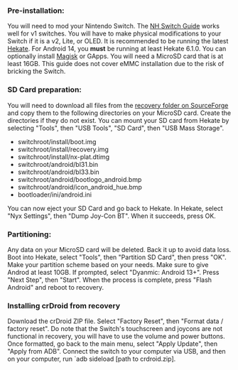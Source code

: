 ### Pre-installation:
You will need to mod your Nintendo Switch. The [NH Switch Guide](https://nh-server.github.io/switch-guide/) works well for v1 switches. You will have to make physical modifications to your Switch if it is a v2, Lite, or OLED.
It is recommended to be running the latest [Hekate](https://github.com/CTCaer/hekate/releases/latest). For Android 14, you **must** be running at least Hekate 6.1.0.
You can optionally install [Magisk](https://github.com/topjohnwu/Magisk/releases/latest) or GApps.
You will need a MicroSD card that is at least 16GB. This guide does not cover eMMC installation due to the risk of bricking the Switch.

### SD Card preparation:
You will need to download all files from the [recovery folder on SourceForge](https://sourceforge.net/projects/crdroid/files/nx_tab/10.x/recovery/) and copy them to the following directories on your MicroSD card. Create the directories if they do not exist. You can mount your SD card from Hekate by selecting "Tools", then "USB Tools", "SD Card", then "USB Mass Storage".
- switchroot/install/boot.img
- switchroot/install/recovery.img
- switchroot/install/nx-plat.dtimg
- switchroot/android/bl31.bin
- switchroot/android/bl33.bin
- switchroot/android/bootlogo_android.bmp
- switchroot/android/icon_android_hue.bmp
- bootloader/ini/android.ini

You can now eject your SD Card and go back to Hekate. In Hekate, select "Nyx Settings", then "Dump Joy-Con BT". When it succeeds, press OK.
### Partitioning:
Any data on your MicroSD card will be deleted. Back it up to avoid data loss. 
Boot into Hekate, select "Tools", then "Partition SD Card", then press "OK". Make your partition scheme based on your needs. Make sure to give Androd at least 10GB. If prompted, select "Dyanmic: Android 13+". Press "Next Step", then "Start". When the process is complete, press "Flash Android" and reboot to recovery.
### Installing crDroid from recovery
Download the crDroid ZIP file. Select "Factory Reset", then "Format data / factory reset". Do note that the Switch's touchscreen and joycons are not functional in recovery, you will have to use the volume and power buttons. Once formatted, go back to the main menu, select "Apply Update", then "Apply from ADB". Connect the switch to your computer via USB, and then on your computer, run `adb sideload [path to crdroid.zip].
